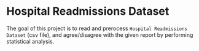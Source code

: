 
# Hospital Readmissions Dataset

The goal of this project is to read and prerocess `Hospital Readmissions Dataset` (csv file), and agree/disagree with the given report by 
performing statistical analysis.
